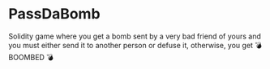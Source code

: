 # PassDaBomb

Solidity game where you get a bomb sent by a very bad friend of yours and you must either send it to another person or defuse it, otherwise, you get 💣 BOOMBED 💣

